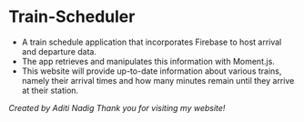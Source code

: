 # Train-Scheduler


* A train schedule application that incorporates Firebase to host arrival and departure data.
* The app retrieves and manipulates this information with Moment.js. 
* This website will provide up-to-date information about various trains, namely their arrival times and how many minutes remain until they arrive at their station.


*Created by Aditi Nadig*
*Thank you for visiting my website!*